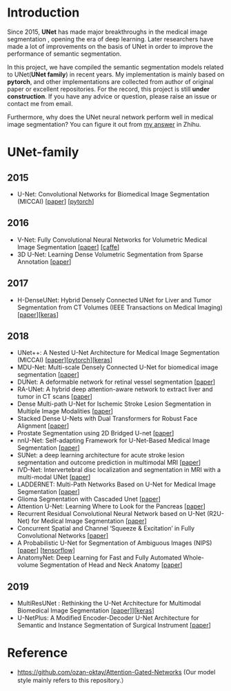 # Introduction
Since 2015, **UNet** has made major breakthroughs in the medical image segmentation , opening the era of deep learning. Later researchers have made a lot of improvements on the basis of UNet in order to improve the performance of semantic segmentation.

In this project, we have compiled the semantic segmentation models related to UNet(**UNet family**) in recent years.
My implementation is mainly based on **pytorch**, and other implementations are collected from author of original paper or excellent repositories. For the record, this project is still **under construction**. If you have any advice or question, please raise an issue or contact me from email.
 
Furthermore, why does the UNet neural network perform well in medical image segmentation?
You can figure it out from [my answer](https://www.zhihu.com/question/269914775/answer/586501606) in Zhihu.

# UNet-family
## 2015
  * U-Net: Convolutional Networks for Biomedical Image Segmentation (MICCAI) [[paper](https://arxiv.org/pdf/1505.04597.pdf)]  [[pytorch](https://github.com/ShawnBIT/UNet-family/blob/master/networks/UNet.py)] 
## 2016 
  * V-Net: Fully Convolutional Neural Networks for Volumetric Medical Image Segmentation [[paper](http://campar.in.tum.de/pub/milletari2016Vnet/milletari2016Vnet.pdf)] [[caffe](https://github.com/faustomilletari/VNet)]
  * 3D U-Net: Learning Dense Volumetric Segmentation from Sparse Annotation [[paper](https://arxiv.org/pdf/1606.06650.pdf)]
## 2017 
  * H-DenseUNet: Hybrid Densely Connected UNet for Liver and Tumor Segmentation from CT Volumes (IEEE Transactions on Medical Imaging)[[paper](https://arxiv.org/pdf/1709.07330.pdf)][[keras](https://github.com/xmengli999/H-DenseUNet)]
## 2018 
  * UNet++: A Nested U-Net Architecture for Medical Image Segmentation (MICCAI) [[paper](https://arxiv.org/pdf/1807.10165.pdf)][[pytorch](https://github.com/ShawnBIT/UNet-family/blob/master/networks/UNet_Nested.py)][[keras](https://github.com/MrGiovanni/UNetPlusPlus)]
  * MDU-Net: Multi-scale Densely Connected U-Net for biomedical image segmentation [[paper](https://arxiv.org/pdf/1812.00352.pdf)]
  * DUNet: A deformable network for retinal vessel segmentation [[paper](https://arxiv.org/pdf/1811.01206.pdf)]
  * RA-UNet: A hybrid deep attention-aware network to extract liver and tumor in CT scans [[paper](https://arxiv.org/pdf/1811.01328.pdf)]
  * Dense Multi-path U-Net for Ischemic Stroke Lesion Segmentation in Multiple Image Modalities [[paper](https://arxiv.org/pdf/1810.07003.pdf)]
  * Stacked Dense U-Nets with Dual Transformers for Robust Face Alignment [[paper](https://arxiv.org/pdf/1812.01936.pdf)]
  * Prostate Segmentation using 2D Bridged U-net [[paper](https://arxiv.org/pdf/1807.04459.pdf)]
  * nnU-Net: Self-adapting Framework for U-Net-Based Medical Image Segmentation [[paper](https://arxiv.org/pdf/1809.10486.pdf)]
  * SUNet: a deep learning architecture for acute stroke lesion segmentation and
outcome prediction in multimodal MRI [[paper](https://arxiv.org/pdf/1810.13304.pdf)]
  * IVD-Net: Intervertebral disc localization and segmentation in MRI with a multi-modal UNet [[paper](https://arxiv.org/pdf/1811.08305.pdf)]
  * LADDERNET: Multi-Path Networks Based on U-Net for Medical Image Segmentation [[paper](https://arxiv.org/pdf/1810.07810.pdf)]
  * Glioma Segmentation with Cascaded Unet [[paper](https://arxiv.org/pdf/1810.04008.pdf)]
  * Attention U-Net: Learning Where to Look for the Pancreas [[paper](https://arxiv.org/pdf/1804.03999.pdf)]
  * Recurrent Residual Convolutional Neural Network based on U-Net (R2U-Net) for Medical Image Segmentation [[paper](https://arxiv.org/pdf/1802.06955.pdf)]
  * Concurrent Spatial and Channel ‘Squeeze & Excitation’ in Fully Convolutional Networks [[paper]](https://arxiv.org/pdf/1803.02579.pdf)
  * A Probabilistic U-Net for Segmentation of Ambiguous Images (NIPS) [[paper](https://arxiv.org/pdf/1806.05034.pdf)] [[tensorflow](https://github.com/SimonKohl/probabilistic_unet)]
  * AnatomyNet: Deep Learning for Fast and Fully Automated Whole-volume Segmentation of Head and Neck Anatomy [[paper](https://arxiv.org/pdf/1808.05238.pdf)]
## 2019 
  * MultiResUNet : Rethinking the U-Net Architecture for Multimodal Biomedical Image Segmentation [[paper]](https://arxiv.org/pdf/1902.04049v1.pdf)][[keras](https://github.com/nibtehaz/MultiResUNet)]
  * U-NetPlus: A Modified Encoder-Decoder U-Net Architecture for Semantic and Instance Segmentation of Surgical Instrument [[paper](https://arxiv.org/pdf/1902.08994.pdf)]


# Reference
  * https://github.com/ozan-oktay/Attention-Gated-Networks (Our model style mainly refers to this repository.）
